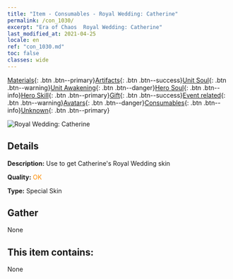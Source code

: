 ```yaml
---
title: "Item - Consumables - Royal Wedding: Catherine"
permalink: /con_1030/
excerpt: "Era of Chaos  Royal Wedding: Catherine"
last_modified_at: 2021-04-25
locale: en
ref: "con_1030.md"
toc: false
classes: wide
---
```

 [Materials](/Items/){: .btn .btn--primary}[Artifacts](/Items/Artifacts/){: .btn .btn--success}[Unit Soul](/Items/UnitSoul/){: .btn .btn--warning}[Unit Awakening](/Items/UnitAwakening/){: .btn .btn--danger}[Hero Soul](/Items/HeroSoul/){: .btn .btn--info}[Hero Skill](/Items/HeroSkill/){: .btn .btn--primary}[Gift](/Items/Gift/){: .btn .btn--success}[Event related](/Items/Events/){: .btn .btn--warning}[Avatars](/Items/Avatars/){: .btn .btn--danger}[Consumables](/Items/Consumables/){: .btn .btn--info}[Unknown](/Items/Unknown/){: .btn .btn--primary}

 ![Royal Wedding: Catherine](/images/h/h_Catherine7.jpg)

## Details
 **Description:** Use to get Catherine's Royal Wedding skin

 **Quality:** <span style="color: #FF8C00">OK</span>

 **Type:** Special Skin

## Gather

  None

## This item contains:

  None

